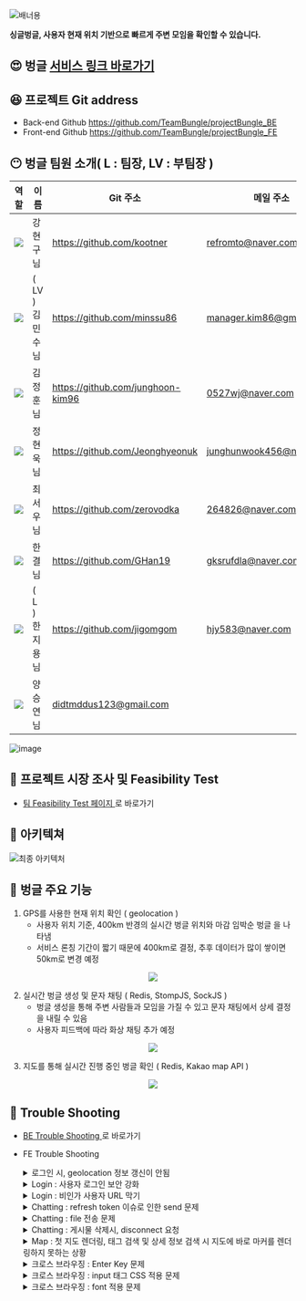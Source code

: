 
![배너용](https://user-images.githubusercontent.com/107230384/182052615-f4743530-6596-4b4f-9b5e-6100f021eebb.jpg)

**싱글벙글, 사용자 현재 위치 기반으로 빠르게 주변 모임을 확인할 수 있습니다.**

## 😍 벙글 [서비스 링크 바로가기](https://bungle.life)

## 😆 프로젝트 Git address

- Back-end Github    https://github.com/TeamBungle/projectBungle_BE
- Front-end Github   https://github.com/TeamBungle/projectBungle_FE

## 😶 벙글 팀원 소개( L : 팀장, LV : 부팀장 )

| 역할 | 이름 | Git 주소 | 메일 주소 |
| --- | --- | --- | --- |
| <img src="https://img.shields.io/badge/spring-6DB33F?style=for-the-badge&logo=spring&logoColor=white">  | 강현구님 | https://github.com/kootner | refromto@naver.com |
| <img src="https://img.shields.io/badge/spring-6DB33F?style=for-the-badge&logo=spring&logoColor=white"> | ( LV ) 김민수님 | https://github.com/minssu86 | manager.kim86@gmail.com |
| <img src="https://img.shields.io/badge/spring-6DB33F?style=for-the-badge&logo=spring&logoColor=white"> | 김정훈님 | https://github.com/junghoon-kim96 | 0527wj@naver.com |
| <img src="https://img.shields.io/badge/spring-6DB33F?style=for-the-badge&logo=spring&logoColor=white"> | 정현욱님 | https://github.com/Jeonghyeonuk | junghunwook456@naver.com |
| <img src="https://img.shields.io/badge/react-61DAFB?style=for-the-badge&logo=react&logoColor=black">  | 최서우님 | https://github.com/zerovodka | 264826@naver.com |
| <img src="https://img.shields.io/badge/react-61DAFB?style=for-the-badge&logo=react&logoColor=black">  | 한결님 | https://github.com/GHan19 | gksrufdla@naver.com |
| <img src="https://img.shields.io/badge/react-61DAFB?style=for-the-badge&logo=react&logoColor=black">  | ( L ) 한지용님 | https://github.com/jigomgom | hjy583@naver.com |
| <img src="https://img.shields.io/badge/figma-F24E1E?style=for-the-badge&logo=Figma&logoColor=white"> | 양승연님 | didtmddus123@gmail.com |

![image](https://user-images.githubusercontent.com/107230384/182984029-9de38ffc-186e-415c-a372-76b2bf59a6dd.png)



## 🤔 프로젝트 시장 조사 및 Feasibility Test

- <p><a href="https://www.notion.so/Feasibility-test-b8f7d2dccd354a0db0577e245a12f4a4">팀 Feasibility Test 페이지 </a>로 바로가기</p>

## 🙂 아키텍쳐

![최종 아키텍처](https://user-images.githubusercontent.com/107230384/182052947-7c29f084-224a-492b-9a71-0c0f09c65a9e.jpg)

## 🤩 벙글 주요 기능

1. GPS를 사용한 현재 위치 확인 ( geolocation )
    - 사용자 위치 기준, 400km 반경의 실시간 벙글 위치와 마감 임박순 벙글 을 나타냄
    - 서비스 론칭 기간이 짧기 때문에 400km로 결정, 추후 데이터가 많이 쌓이면 50km로 변경 예정

<p align="center"><img src="https://user-images.githubusercontent.com/107230384/182052513-562cce1e-09d0-4496-aceb-e17440cf3b22.png"></p>    

2. 실시간 벙글 생성 및 문자 채팅 ( Redis, StompJS, SockJS )
    - 벙글 생성을 통해 주변 사람들과 모임을 가질 수 있고 문자 채팅에서 상세 결정을 내릴 수 있음
    - 사용자 피드백에 따라 화상 채팅 추가 예정
<p align="center"><img src="https://user-images.githubusercontent.com/107230384/182052538-9e3d28f1-0f7f-4604-a944-35c920fa2aca.png"></p>    

3. 지도를 통해 실시간 진행 중인 벙글 확인 ( Redis, Kakao map API )
<p align="center"><img src="https://user-images.githubusercontent.com/107230384/182052556-d5fb2af0-7617-403a-9e39-a3becd215dd3.png"></p>


## 🧐 Trouble Shooting

- <p><a href="https://github.com/TeamBungle/projectBungle_BE/">BE Trouble Shooting </a>로 바로가기</p>
    

- FE Trouble Shooting
    <details>
    <summary>로그인 시, geolocation 정보 갱신이 안됨</summary>
    <pre>
    1. 문제 인지
      로그인 시, 서버에 geolocation 정보를 전달하여 데이터를 불러오는 과정에서, location을 불러오기 전에 렌더링 되며 문제가 발생
    2. 선택지
      geolocation 함수의 동작 시간과 서버로 데이터를 넘겨주는 비동기적 문제 해결 방법을 검토
    3. 해결방법
      useEffect의 dependency에 location 인자를 전달하여, location 정보가 변경될 때마다 렌더링을 할 수 있도록 수정
    </pre>
    <h5>location dependency 활용</h5>
    https://github.com/TeamBungle/projectBungle_FE/blob/a26e741aab0d49111168fcf5e3afa5ea01984253/src/pages/Main.js#L215-L219
    
    </details>
    
    
    <details>
    <summary>Login : 사용자 로그인 보안 강화</summary>
    <pre>
    1. 문제 인지
      - 모임을 주최하는 서비스인만큼, 사용자 정보의 보안이 강화되야 한다고 판단
      - 기존의 Access token 방식으로는 손쉽게 사용자 정보가 탈취될 수 있음
    2. 선택지
      - Refresh Token을 통해 보안을 강화
      - Cookie의 Options( secure 등 )을 통해 보안을 강화할 수 있다고 판단하여 Refresh Token은 Cookie에 저장
      - Access Token은 localStorage에 저장하되, 만료 기간( 30분 )을 체크하여 interceptor로 request 요청 전, 만료 여부를 검증
    </pre>
    <h5>Axios interceptor 설정</h5>
    https://github.com/TeamBungle/projectBungle_FE/blob/c6a7252dbd2c1ca3d01e6b1fdcebfce3c207044d/src/customapi/Refresh.js#L1-L64
    <h5>Axios create 설정</h5>
    https://github.com/TeamBungle/projectBungle_FE/blob/c6a7252dbd2c1ca3d01e6b1fdcebfce3c207044d/src/customapi/CustomAxios.js#L1-L10
    </details>
    
    <details>
    <summary>Login : 비인가 사용자 URL 막기</summary>
    <pre>
    1. 문제 인지
      로그인 하지 않는 사용자가 URL을 직접 입력해서 다른 페이지로 접근할 수 있는 상황이 발생
    2. 선택지
      로그인 여부를 판별할 수 있는 로직 검토 필요
    3. 해결 방법
      - localStorage에 access_token이 있는지를 확인하여, 사용자의 로그인 여부를 판별
      - Private Route를 만들어 로그인 했을 때 보여줄 페이지만 감싸주고 나머지는 로그인 화면으로 Redirection 할 수 있도록 함
    </pre>
    <h5>Private Route 설정</h5>
    https://github.com/TeamBungle/projectBungle_FE/blob/c6a7252dbd2c1ca3d01e6b1fdcebfce3c207044d/src/utils/PrivateRoutes.js#L1-L9
    <h5>Private Route로 App.js의 Route 감싸기</h5>
    https://github.com/TeamBungle/projectBungle_FE/blob/00460f7436e216b8d65729aae642864c7185c9ab/src/App.js#L42-L74
    </details>
    
    <details>
    <summary>Chatting : refresh token 이슈로 인한 send 문제</summary>
    <pre>
    1. 문제 인지
      - refresh token을 받아오는 순간에 채팅이 1번 입력이 되지 않는 경우가 발생
      - send 함수의 인자로 access token을 넣어서 보내는데 access token 의 exp 타임이 만료되어 순간적으로 intercept하여 refresh 토큰을 발급하는 경우가 생겨 해당 이슈가 발생했다고 판단
    2. 선택지
      - token이 아닌 다른 방식으로 유저를 구분하는 방법이 있는지 Back end와 의견 공유
	3. 해결 방법
      - 기존 token을 보내는 방식이 아닌 유저의 PK( primary key )를 send 함수 인자로 전달하여 유저를 구분하였음
    </pre>
    <h5>PK send로 대체</h5>    https://github.com/TeamBungle/projectBungle_FE/blob/dad9dd32e40bd9d1aadf40ecda3d2c0325d46ea1/src/pages/ChattingRoom.js#L208-L209
    </details>
    
    <details>
    <summary>Chatting : file 전송 문제</summary>
    <pre>
    1. 문제 인지
      - 채팅 시, 파일을 전송하기 위해서는 binary 를 sokect을 통해 전달하여야 함
      - 하지만 binary의 용량이 4MB로 제한되어 있기 때문에 이를 우회할 방법을 모색
    2. 선택지
      - binary를 1024 bit 단위로 쪼개어 전송 후, 서버에서 merge : 기능 구현에 어려움을 느낌
      - formData로 파일을 전송하고 전송된 파일을 Back-end에서 s3 bucket에 업로드 후, 파일 URL을 reponse 해줌
    3. 해결 방법
      - wss가 아닌 https 방식으로 axios 통신을 시도
      - formData로 파일을 전송하고 전송된 파일을 Back-end에서 s3 bucket에 업로드 후, 파일 URL을 reponse 해줌
      - 서버의 redis default 용량을 10MB로 변경하여 좀더 큰 용량의 파일을 처리할 수 있게 함
    </pre>
    <h5>채팅 이미지 전송</h5>
    https://github.com/TeamBungle/projectBungle_FE/blob/dad9dd32e40bd9d1aadf40ecda3d2c0325d46ea1/src/pages/ChattingRoom.js#L350-L366
    </details>  
    
    <details>
    <summary>Chatting : 게시물 삭제시, disconnect 요청</summary>
    <pre>
    1. 문제 인지
      - 게시물이 삭제될 때, 채팅이 disconnect 되지 않고 남아있는 현상을 인지
      - 부모, 자식의 compoent가 아니기 때문에 clinet 객체를 props로 detailpost component에 전달할 수 없음
    2. 선택지
      - localStorage에 SockJS client 를 JSON.strpingfy로 저장하고 JSON.parse로 활용하기
      - redux 활용하기
    3. 해결 방법
      - localStorage의 경우, client 객체 속성을 다 담지 못하여 redux의 reducer를 활용하여 client 객체를 저장
      - post 삭제시, redux의 client 객체를 불러와 disconnect 함수를 실행할 수 있었음
    </pre>
    <h5>Redux client 객체 저장</h5>
    https://github.com/TeamBungle/projectBungle_FE/blob/a26e741aab0d49111168fcf5e3afa5ea01984253/src/redux/modules/BungleSlice.js#L563-L568
    <h5>게시글 삭제시, extraReducer를 활용하여 disconnect</h5>
    https://github.com/TeamBungle/projectBungle_FE/blob/a26e741aab0d49111168fcf5e3afa5ea01984253/src/redux/modules/BungleSlice.js#L94-L124
    </details>
    
    <details>
    <summary>Map : 첫 지도 렌더링, 태그 검색 및 상세 정보 검색 시 지도에 바로 마커를 렌더링하지 못하는 상황</summary>
    <pre>
    1. 문제 인지
      데이터는 제대로 불러오는데 해당 데이터를 넣어서 사용할 state 배열이 제대로 업데이트가 되지 않음
    2. 선택지
      - flag를 세워 각 dependency array에 넣을 데이터를 입력
      - 하나의 useEffect() 내에서 조건문을 통해 실행
    3. 해결 방법
      하나의 useEffect() 내에서 조건문을 통해 실행할 경우, dependency array가 공용으로 사용되다보니, 데이터르 제대로 못 넣었다. 그리하여 각 데이터마다 useEffect()를 실행하여 dependency array에 서버에서 받아온 각각의 데이터를 넣어주고 flag state를 만들어 해당 flag일 때 실행되도록 하니 동기적으로 잘 작동함.
    </pre>
    <h5>state 배열 선언 및 관리</h5>
    https://github.com/TeamBungle/projectBungle_FE/blob/dad9dd32e40bd9d1aadf40ecda3d2c0325d46ea1/src/pages/Map.js#L166-L171
    <h5>렌더링 시 전체 리스트, 태그 검색 리스트 적용 </h5>
    https://github.com/TeamBungle/projectBungle_FE/blob/dad9dd32e40bd9d1aadf40ecda3d2c0325d46ea1/src/pages/Map.js#L209-L243
    <h5>상세 정보 검색 리스트 적용</h5>
    https://github.com/TeamBungle/projectBungle_FE/blob/dad9dd32e40bd9d1aadf40ecda3d2c0325d46ea1/src/pages/Map.js#L295-L310
    </details>
    
    <details>
    <summary>크로스 브라우징 : Enter Key 문제</summary>
    <pre>
    1. 문제 인지
      기존 PC 개발 환경에서 enter key로 input 입력처리를 하였는데, 모바일 브라우저( Andorid )에서는 enter key 입력이 먹지 않음
    2. 선택지
      - enter key를 쓰지 않고 버튼 입력으로 전환하려 하였으나, 디자인 요소로 인해 반영할 수 없음
      - 공식 문서를 통해 해결 방법을 모색하고자 함 - 참고 링크 : <a href="https://developer.mozilla.org/ko/docs/Web/API/KeyboardEvent/key">MDN KeyboardEvent 사이트</a>
    3. 해결방법
      - MDN 공식 사이트의 KeyboradEvent 예제를 참고하여 android와 iOS의 Key envent를 직접 출력해봄
      - 결과, iOS는 event의 Code로 동작하였으나, android는 event Key로 동작하는 차이점을 발견
    </pre>
    <h5>Login enter key 적용 코드</h5>
    https://github.com/TeamBungle/projectBungle_FE/blob/c6a7252dbd2c1ca3d01e6b1fdcebfce3c207044d/src/pages/Login.js#L295-L317
    </details>
    
    
    
    <details>
    <summary>크로스 브라우징 : input 태그 CSS 적용 문제</summary>
    <pre>
    1. 문제 인지
      1차 배포 전, android와 iOS 디바이스 테스트에서 iOS의 safari 브라우저에서 input 태그의 css요소 적용이 안되는 문제를 발견
    2. 선택지
      구글링을 통해 비슷한 사례가 있는지 확인하고 그 문제를 해결하기 위한 해결책이 있는지 검색
    3. 해결방법
      실제 safari에서 그와 같은 문제가 발생하는 것을 확인할 수 있었고, css 를 적용하여 문제를 해결
    </pre>
    <h5>적용 CSS 코드</h5>  
    https://github.com/TeamBungle/projectBungle_FE/blob/a26e741aab0d49111168fcf5e3afa5ea01984253/src/App.css#L29-L40
    </details>
    
    <details>
    <summary>크로스 브라우징 : font 적용 문제</summary>
    <pre>
    1. 문제 인지
      1차 배포 전, android와 iOS 디바이스 테스트에서 iOS의 safari 브라우저에서 font 적용이 되지 않는 문제 발견      
    2. 선택지
      다른 브라우저에서는 해당 "Noto Sans"가 없다면 적용할 수 없다는 사실을 인지
      "Noto Sans"를 적용할 수 있는 다른 방법을 검토
    3. 해결방법
      "Noto Sans"의 font 체를 다운로드 받아 프로젝트에 import 시킴
    </pre>  
    https://github.com/TeamBungle/projectBungle_FE/blob/a26e741aab0d49111168fcf5e3afa5ea01984253/src/index.css#L11-L58
    </details>
   
